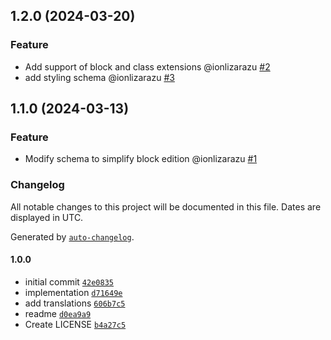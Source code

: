 ## 1.2.0 (2024-03-20)

### Feature

- Add support of block and class extensions @ionlizarazu [#2](https://github.com/codesyntax/voltocountup-block/pull/2)
- add styling schema @ionlizarazu [#3](https://github.com/codesyntax/voltocountup-block/pull/3)

## 1.1.0 (2024-03-13)

### Feature

- Modify schema to simplify block edition @ionlizarazu [#1](https://github.com/codesyntax/voltocountup-block/pull/1)

### Changelog

All notable changes to this project will be documented in this file. Dates are displayed in UTC.

Generated by [`auto-changelog`](https://github.com/CookPete/auto-changelog).

#### 1.0.0

- initial commit [`42e0835`](https://github.com/codesyntax/volto-countup-block/commit/42e08358d2938bff0315e8cf4dc67168f72b7437)
- implementation [`d71649e`](https://github.com/codesyntax/volto-countup-block/commit/d71649ebabfb57d0136b90cc6109d42015c93b69)
- add translations [`606b7c5`](https://github.com/codesyntax/volto-countup-block/commit/606b7c5eb437001912f34ee15f4a16a94cf75503)
- readme [`d0ea9a9`](https://github.com/codesyntax/volto-countup-block/commit/d0ea9a91f4ff0092863e0eb8b3322f96b0f326dc)
- Create LICENSE [`b4a27c5`](https://github.com/codesyntax/volto-countup-block/commit/b4a27c5ccdcebbae6c565b58f68c6e94f8e6407e)
